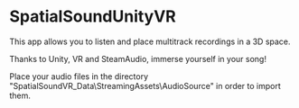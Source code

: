 # SpatialSoundUnityVR

This app allows you to listen and place multitrack recordings in a 3D space.

Thanks to Unity, VR and SteamAudio, immerse yourself in your song!

Place your audio files in the directory "SpatialSoundVR_Data\StreamingAssets\AudioSource" in order to import them.
